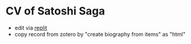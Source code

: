 # CV of Satoshi Saga

* edit via [replit](https://replit.com/@saganull/saganullgithubio)
* copy record from zotero by "create biography from items" as "html"